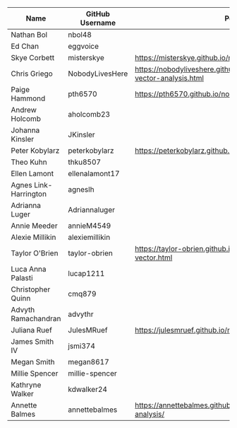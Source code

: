| Name | GitHub Username | Portfolio URL |
| ---- | --------------- | ------------- |
| Nathan Bol | nbol48 |  |
| Ed Chan | eggvoice |  |
| Skye Corbett | misterskye | https://misterskye.github.io/notebooks/vector_fire_analysis.html  |
| Chris Griego | NobodyLivesHere | https://nobodyliveshere.github.io/Projects/Climatezone-wildfire-vector-analysis.html |
| Paige Hammond | pth6570 | https://pth6570.github.io/notebooks/wildfires_by_huc4.html |
| Andrew Holcomb | aholcomb23 |  |
| Johanna Kinsler | JKinsler |  |
| Peter Kobylarz | peterkobylarz | https://peterkobylarz.github.io/projects/ca_fires.html |
| Theo Kuhn | thku8507 |  |
| Ellen Lamont | ellenalamont17|  |
| Agnes Link-Harrington | agneslh |  |
| Adrianna Luger | Adriannaluger |  |
| Annie Meeder | annieM4549 |  |
| Alexie Millikin | alexiemillikin |  |
| Taylor O'Brien | taylor-obrien | https://taylor-obrien.github.io/notebooks/fireboundaries-vector.html |
| Luca Anna Palasti | lucap1211 |  |
| Christopher Quinn | cmq879 |  |
| Advyth Ramachandran | advythr |  |
| Juliana Ruef | JulesMRuef |https://julesmruef.github.io/notebooks/wildfire_wrt_states2.html.zip|
| James Smith IV | jsmi374 |  |
| Megan Smith | megan8617 |  |
| Millie Spencer | millie-spencer |  | 
| Kathryne Walker | kdwalker24 |  |
| Annette Balmes | annettebalmes | https://annettebalmes.github.io/general/2023/10/17/wildfire-analysis/ |
